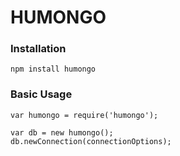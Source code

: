 # HUMONGO

### Installation
```
npm install humongo
```

### Basic Usage
```
var humongo = require('humongo');

var db = new humongo();
db.newConnection(connectionOptions);